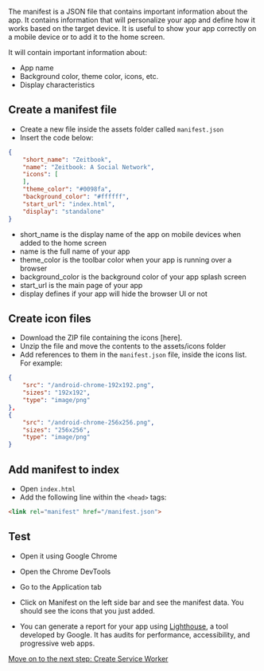 The manifest is a JSON file that contains important information about the app. It contains information that will personalize your app and define how it works based on the target device. It is useful to show your app correctly on a mobile device or to add it to the home screen.

It will contain important information about:

- App name
- Background color, theme color, icons, etc.
- Display characteristics

## Create a manifest file

- Create a new file inside the assets folder called `manifest.json`
- Insert the code below:
```json
{
    "short_name": "Zeitbook",
    "name": "Zeitbook: A Social Network",
    "icons": [
    ],
    "theme_color": "#0098fa",
    "background_color": "#ffffff",
    "start_url": "index.html",
    "display": "standalone"
}
```
- short_name is the display name of the app on mobile devices when added to the home screen
- name is the full name of your app
- theme_color is the toolbar color when your app is running over a browser
- background_color is the background color of your app splash screen
- start_url is the main page of your app
- display defines if your app will hide the browser UI or not

## Create icon files

- Download the ZIP file containing the icons [here].
- Unzip the file and move the contents to the assets/icons folder
- Add references to them in the `manifest.json` file, inside the icons list. For example:
```json
{
    "src": "/android-chrome-192x192.png",
    "sizes": "192x192",
    "type": "image/png"
},
{
    "src": "/android-chrome-256x256.png",
    "sizes": "256x256",
    "type": "image/png"
}
```

## Add manifest to index

- Open `index.html`
- Add the following line within the `<head>` tags:
```html
<link rel="manifest" href="/manifest.json">
```

## Test

- Open it using Google Chrome
- Open the Chrome DevTools
- Go to the Application tab
- Click on Manifest on the left side bar and see the manifest data. You should see the icons that you just added.

- You can generate a report for your app using [Lighthouse](https://developers.google.com/web/tools/lighthouse/), a tool developed by Google. It has audits for performance, accessibility, and progressive web apps.


[Move on to the next step: Create Service Worker](./02-service-worker.md)
